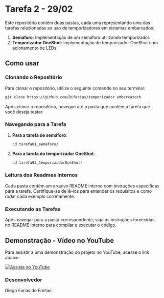 # Tarefa 2 - 29/02

Este repositório contém duas pastas, cada uma representando uma das tarefas relacionadas ao uso de temporizadores em sistemas embarcados:

1. **Semáforo**: Implementação de um semáforo utilizando temporizador.
2. **Temporizador OneShot**: Implementação de temporizador OneShot com acionamento de LEDs.

## Como usar

### Clonando o Repositório

Para clonar o repositório, utilize o seguinte comando no seu terminal:

```bash
git clone https://github.com/Difarias/temporizador_embarcatech
```

Após clonar o repositório, navegue até a pasta que contém a tarefa que você deseja testar:

### Navegando para a Tarefa

1. **Para a tarefa de semáforo**:
   ```bash
   cd tarefa01_semaforo/
   ```

2. **Para a tarefa do temporizador OneShot**:
   ```bash
   cd tarefa02_temporizadorOneShot/
   ```

### Leitura dos Readmes Internos

Cada pasta contém um arquivo README interno com instruções específicas para a tarefa. Certifique-se de lê-los para entender os requisitos e como rodar cada exemplo corretamente.

### Executando as Tarefas

Após navegar para a pasta correspondente, siga as instruções fornecidas no README interno para compilar e executar o código.

## Demonstração - Vídeo no YouTube

Para assistir a uma demonstração do projeto no YouTube, acesse o link abaixo:

[![Assista no YouTube](https://img.youtube.com/vi/tDNKQAwj7AI/0.jpg)](https://youtu.be/tDNKQAwj7AI)

### Desenvolvedor

Diêgo Farias de Freitas
